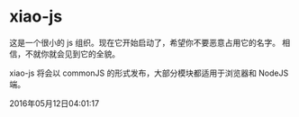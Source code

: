 # xiao-js

这是一个很小的 js 组织。现在它开始启动了，希望你不要恶意占用它的名字。
相信，不就你就会见到它的全貌。

xiao-js 将会以 commonJS 的形式发布，大部分模块都适用于浏览器和 NodeJS 端。

2016年05月12日04:01:17

